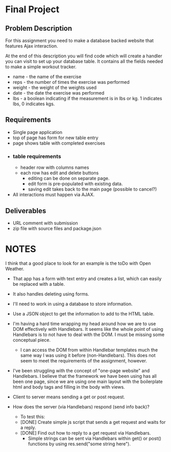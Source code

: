 # Final Project

## Problem Description  
For this assignment you need to make a database backed website that features Ajax interaction.

At the end of this description you will find code which will create a handler you can visit to set up your database table. It contains all the fields needed to make a simple workout tracker.

+ name - the name of the exercise
+ reps - the number of times the exercise was performed
+ weight - the weight of the weights used
+ date - the date the exercise was performed
+ lbs - a boolean indicating if the measurement is in lbs or kg. 1 indicates lbs, 0 indicates kgs.

## Requirements  
+ Single page application
+ top of page has form for new table entry
+ page shows table with completed exercises
+ ### table requirements
	+ header row with columns names
	+ each row has edit and delete buttons
		+ editing can be done on separate page.
		+ edit form is pre-populated with existing data.
		+ saving edit takes back to the main page (possible to cancel?)
+ All interactions must happen via AJAX.

## Deliverables  
+ URL comment with submission
+ zip file with source files and package.json

# NOTES

I think that a good place to look for an example is the toDo with Open Weather.
+ That app has a form with text entry and creates a list, which can easily be
replaced with a table.
+ It also handles deleting using forms.
+ I'll need to work in using a database to store information.
+ Use a JSON object to get the information to add to the HTML table.

+ I'm having a hard time wrapping my head around how we are to use DOM
  effectively with Handlebars. It seems like the whole point of using Handlebars
is to not have to deal with the DOM. I must be missing some conceptual piece.
	+ I can access the DOM from within Handlebar templates much the same way I
	  was using it before (non-Handlebars). This does not seem to meet the
requirements of the assignment, however.

+ I've been struggling with the concept of "one-page website" and Handlebars. I
  believe that the framework we have been using has all been one page, since we
are using one main layout with the boilerplate html and body tags and filling in
the body with views.

+ Client to server means sending a get or post request.

+ How does the server (via Handlebars) respond (send info back)?

	+ To test this:
	+ [DONE] Create simple js script that sends a get request and waits for a reply.
	+ [DONE] Find out how to reply to a get request via Handlebars.
		+ Simple strings can be sent via Handlebars within get() or post()
		  functions by using res.send("some string here").

